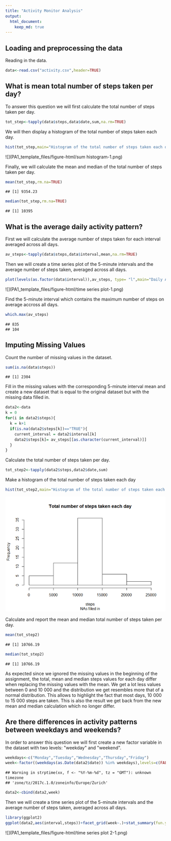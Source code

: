 ```yaml
---
title: "Activity Monitor Analysis"
output:
  html_document:
    keep_md: true
---
```




## Loading and preprocessing the data

Reading in the data.


```r
data<-read.csv("activity.csv",header=TRUE)
```

## What is mean total number of steps taken per day?

To answer this question we will first calculate the total number of steps taken per day.


```r
tot_step<-tapply(data$steps,data$date,sum,na.rm=TRUE)
```

We will then display a histogram of the total number of steps taken each day.


```r
hist(tot_step,main="Histogram of the total number of steps taken each day",xlab="Total Number of Steps")
```

![](PA1_template_files/figure-html/sum histogram-1.png)<!-- -->

Finally, we will calculate the mean and median of the total number of steps taken per day.


```r
mean(tot_step,rm.na=TRUE)
```

```
## [1] 9354.23
```

```r
median(tot_step,rm.na=TRUE)
```

```
## [1] 10395
```

## What is the average daily activity pattern?

First we will calculate the average number of steps taken for each interval averaged across all days.


```r
av_steps<-tapply(data$steps,data$interval,mean,na.rm=TRUE)
```

Then we will create a time series plot of the 5-minute intervals and the average number of steps taken, averaged across all days. 


```r
plot(levels(as.factor(data$interval)),av_steps, type= "l",main="Daily Activity Pattern",xlab='Minutes',ylab="Steps")
```

![](PA1_template_files/figure-html/time series plot-1.png)<!-- -->

Find the 5-minute interval which contains the maximum number of steps on average accross all days. 

```r
which.max(av_steps)
```

```
## 835 
## 104
```

## Imputing Missing Values 

Count the number of missing values in the dataset.


```r
sum(is.na(data$steps))
```

```
## [1] 2304
```

Fill in the missing values with the corresponding 5-minute interval mean and create a new dataset that is equal to the original dataset but with the missing data filled in.


```r
data2<-data
k = 0
for(i in data2$steps){
  k = k+1
  if(is.na(data2$steps[k])=="TRUE"){
    current_interval = data2$interval[k]
    data2$steps[k]= av_steps[[as.character(current_interval)]]
  }
}
```

Calculate the total number of steps taken per day.


```r
tot_step2<-tapply(data2$steps,data2$date,sum)
```

Make a histogram of the total number of steps taken each day


```r
hist(tot_step2,main="Histogram of the total number of steps taken each day",xlab="Total Number of Steps")
```

![](PA1_template_files/figure-html/hist2-1.png)<!-- -->

Calculate and report the mean and median total number of steps taken per day.


```r
mean(tot_step2)
```

```
## [1] 10766.19
```

```r
median(tot_step2)
```

```
## [1] 10766.19
```

As expected since we ignored the missing values in the beginning of the assignment, the total, mean and median steps values for each day differ when replacing the missing values with the mean. We get a lot less values between 0 and 10 000 and the distribution we get resembles more that of a normal distribution. This allows to highlight the fact that most days, 10 000 to 15 000 steps are taken. This is also the result we get back from the new mean and median calculation which no longer differ. 

## Are there differences in activity patterns between weekdays and weekends?

In order to answer this question we will first create a new factor variable in the dataset with two levels: "weekday" and "weekend".


```r
weekdays<-c("Monday","Tuesday","Wednesday","Thursday","Friday")
week<-factor((weekdays(as.Date(data2$date)) %in% weekdays),levels=c(FALSE,TRUE),labels=c("weekend","weekday"))
```

```
## Warning in strptime(xx, f <- "%Y-%m-%d", tz = "GMT"): unknown timezone
## 'zone/tz/2017c.1.0/zoneinfo/Europe/Zurich'
```

```r
data2<-cbind(data2,week)
```

Then we will create a time series plot of the 5-minute intervals and the average number of steps taken, averaged across all days. 


```r
library(ggplot2)
ggplot(data2,aes(interval,steps))+facet_grid(week~.)+stat_summary(fun.y=mean,geom="line")+labs(title="Activity patterns on weekdays and weekends",x="Minutes",y="Steps")
```

![](PA1_template_files/figure-html/time series plot 2-1.png)<!-- -->

